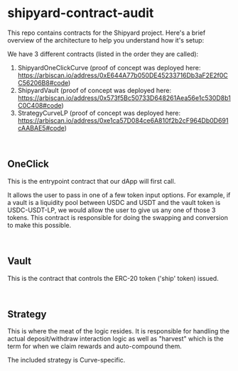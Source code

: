 # shipyard-contract-audit

This repo contains contracts for the Shipyard project. Here's a brief overview of the architecture to help you understand how it's setup:

We have 3 different contracts (listed in the order they are called):
1) ShipyardOneClickCurve (proof of concept was deployed here: https://arbiscan.io/address/0xE644A77b050DE45233716Db3aF2E2f0CC56206B8#code)
2) ShipyardVault (proof of concept was deployed here: https://arbiscan.io/address/0x573f5Bc50733D648261Aea56e1c530D8b1C0C408#code)
3) StrategyCurveLP (proof of concept was deployed here: https://arbiscan.io/address/0xe1ca57D084ce6A810f2b2cF964Db0D691cAABAE5#code)

<br />

## OneClick

This is the entrypoint contract that our dApp will first call. 

It allows the user to pass in one of a few token input options. For example, if a vault is a liquidity pool between USDC and USDT and the vault token is USDC-USDT-LP, we would allow the user to give us any one of those 3 tokens. This contract is responsible for doing the swapping and conversion to make this possible.

<br />

## Vault

This is the contract that controls the ERC-20 token ('ship' token) issued.

<br />

## Strategy

This is where the meat of the logic resides. It is responsible for handling the actual deposit/withdraw interaction logic as well as "harvest" which is the term for when we claim rewards and auto-compound them.

The included strategy is Curve-specific.
